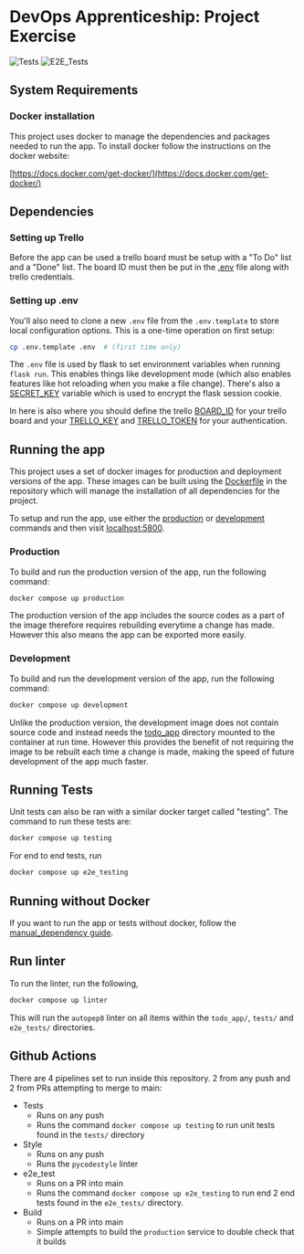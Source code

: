 # DevOps Apprenticeship: Project Exercise

![Tests](https://github.com/luket411/DevOps-Course-Starter/actions/workflows/test.yml/badge.svg)
![E2E_Tests](https://github.com/luket411/DevOps-Course-Starter/actions/workflows/e2e_tests.yml/badge.svg)

## System Requirements

### Docker installation

This project uses docker to manage the dependencies and packages needed to run the app.
To install docker follow the instructions on the docker website:

[https://docs.docker.com/get-docker/](https://docs.docker.com/get-docker/)

## Dependencies

### Setting up Trello

Before the app can be used a trello board must be setup with a "To Do" list and a "Done" list. The board ID must then be put in the [.env](./.env) file along with trello credentials.

### Setting up .env

You'll also need to clone a new `.env` file from the `.env.template` to store local configuration options. This is a one-time operation on first setup:

```bash
cp .env.template .env  # (first time only)
```

The `.env` file is used by flask to set environment variables when running `flask run`. This enables things like development mode (which also enables features like hot reloading when you make a file change). There's also a [SECRET_KEY](https://flask.palletsprojects.com/en/1.1.x/config/#SECRET_KEY) variable which is used to encrypt the flask session cookie.

In here is also where you should define the trello [BOARD_ID](./.env#L9) for your trello board and your [TRELLO_KEY](./.env#L11) and [TRELLO_TOKEN](./.env#L12) for your authentication.

## Running the app

This project uses a set of docker images for production and deployment versions of the app. These images can be built using the [Dockerfile](Dockerfile) in the repository which will manage the installation of all dependencies for the project.

To setup and run the app, use either the [production](#production) or [development](#development) commands and then visit [localhost:5800](http://localhost:5800).

### Production

To build and run the production version of the app, run the following command:

```bash
docker compose up production
```

The production version of the app includes the source codes as a part of the image therefore requires rebuilding everytime a change has made. However this also means the app can be exported more easily.

### Development

To build and run the development version of the app, run the following command:

```bash
docker compose up development
```

Unlike the production version, the development image does not contain source code and instead needs the [todo_app](./todo_app/) directory mounted to the container at run time. However this provides the benefit of not requiring the image to be rebuilt each time a change is made, making the speed of future development of the app much faster.

## Running Tests

Unit tests can also be ran with a similar docker target called "testing". The command to run these tests are:

```bash
docker compose up testing
```

For end to end tests, run

```bash
docker compose up e2e_testing
```

## Running without Docker

If you want to run the app or tests without docker, follow the [manual_dependency guide](./manual_dependencies.md).

## Run linter

To run the linter, run the following,

```bash
docker compose up linter
```

This will run the `autopep8` linter on all items within the `todo_app/`, `tests/` and `e2e_tests/` directories.

## Github Actions

There are 4 pipelines set to run inside this repository. 2 from any push and 2 from PRs attempting to merge to main:

- Tests
  - Runs on any push
  - Runs the command `docker compose up testing` to run unit tests found in the `tests/` directory
- Style
  - Runs on any push
  - Runs the `pycodestyle` linter
- e2e_test
  - Runs on a PR into main
  - Runs the command `docker compose up e2e_testing` to run end 2 end tests found in the `e2e_tests/` directory.
- Build
  - Runs on a PR into main
  - Simple attempts to build the `production` service to double check that it builds
